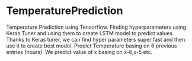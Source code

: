 # TemperaturePrediction
Temperature Prediction using Tensorflow. Finding hyperparameters using Keras Tuner and using them to create LSTM model to predict values. Thanks to Keras tuner, we can find hyper parameters super fast and then use it to create best model.
Predict Temperature basing on 6 previous entries (hours). We predict value of x basing on x-6,x-5 etc.
